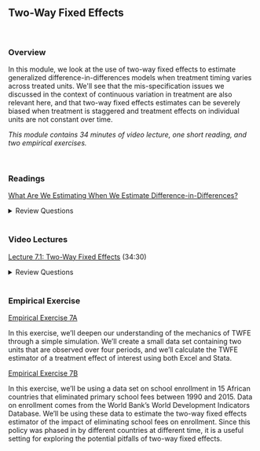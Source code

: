 ## Two-Way Fixed Effects

<br>

### Overview  
In this module, we look at the use of two-way fixed effects to estimate generalized difference-in-differences models when treatment timing varies across treated units.  We'll see 
that the mis-specification issues we discussed in the context of continuous variation in treatment are also relevant here, and that two-way fixed effects estimates can be 
severely biased when treatment is staggered and treatment effects on individual units are not constant over time. 

_This module contains 34 minutes of video lecture, one short reading, and two empirical exercises._

<br>

### Readings

[What Are We Estimating When We Estimate Difference-in-Differences?](https://blogs.worldbank.org/impactevaluations/what-are-we-estimating-when-we-estimate-difference-differences)

<details><summary>Review Questions</summary>
  <br>
  <ol>
    <li>What is "staggered treatment timing" in the context of difference-in-differences estimation?  When might one try to estimate treatment 
      effects in a context where treatment timing is staggered?</li>
    <li>What is the two-way fixed effects estimator of the treatment effect?</li>
    <li>Dr. Andrew Goodman-Bacon shows that the two-way fixed effects estimator can be decomposed into a weighted average... of what?</li>
    <li>When we estimate a treatment effect via two-way fixed effects and treatment timing is staggered, which units are used a treatment and which are used as control?</li>
    <li>When is the two-way fixed effects estimator likely to provide a biased estimate of the treatment effect of a program?</li>
  </ol>
</details>

<br>

### Video Lectures  
[Lecture 7.1:  Two-Way Fixed Effects](https://vimeo.com/520567600) (34:30)  

<details><summary>Review Questions</summary>
  <br>
  <ol>
    <li>What is the two-way fixed effects estimator of the treatment effect?  What regression would you run to arrive at this estimator?  How must your data be structured?</li>
    <li>Describe how you could translate a two-way fixed effects regression into a univariate regression (of an outcome on a single independent variable).</li>
    <li>In two-way fixed effects regression, which units are implicitly included in the treatment group and which units are implicitly treated as controls?</li>
    <li>When can we be confident that two-way fixed effects provides an unbiased estimate of the average treatment effect of a program?</li>
    <li>When should we worry that two-way fixed effects will yield a biased estimate of the treatment effect of a program?</li>
  </ol>
</details>

<br>

### Empirical Exercise

[Empirical Exercise 7A](https://pjakiela.github.io/ECON379/exercises/E7A-TWFE.html)  

In this exercise, we’ll deepen our understanding of the mechanics of TWFE through a simple simulation. We’ll create a small data set containing two units that are observed over four periods, and we’ll calculate the TWFE estimator of a treatment effect of interest using both Excel and Stata.  

[Empirical Exercise 7B](https://pjakiela.github.io/ECON379/exercises/E7B-TWFE.html) 

In this exercise, we’ll be using a data set on school enrollment in 15 African countries that eliminated primary school fees between 1990 and 2015. Data on enrollment comes from the World Bank’s World Development Indicators Database. We’ll be using these data to estimate the two-way fixed effects estimator of the impact of eliminating school fees on enrollment. Since this policy was phased in by different countries at different time, it is a useful setting for exploring the potential pitfalls of two-way fixed effects.

<br>
